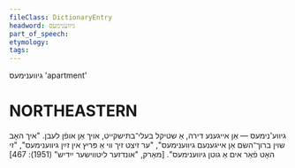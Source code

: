 ```yaml
---
fileClass: DictionaryEntry
headword: גיווענימעס
part_of_speech: 
etymology: 
tags: 
---
```

גיווענימעס
'apartment'

NORTHEASTERN
==============

גיווע'נימעס — אַן אייגענע דירה, אַ שטיקל בעלי־בתּישקייט, אויך אַן אופֿן לעבן. "איך האָב שוין ברוך־השם אַן אייגענעם גיווענימעס", "ער זיצט זיך ווי אַ פּריץ אין זײַן גיווענימעס", "זי האָט פֿאַר אים אַ גוטן גיווענימעס".
[מאַרק, "אונדזער ליטווישער ייִדיש" (1951): 467]